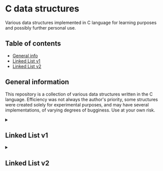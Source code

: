 # C data structures
Various data structures implemented in C language for learning purposes 
and possibly further personal use.

## Table of contents
* [General info](#general-information)
* [Linked List v1](#linked-list-v1)
* [Linked List v2](#linked-list-v2)

## General information
This repository is a collection of various data structures written in the C language. 
Efficiency was not always the author's priority, some structures were created solely 
for experimental purposes, and may have several implementations, of varying degrees of bugginess. 
Use at your own risk.

<details>
<summary>

## Linked List v1
</summary>

### About
The first version of the linked list structure is created with a void pointer 
in the list node, which can contain the address of an instance of any data type. \
It uses macros as an interface to call all internal functions. 
This is done to avoid errors related to differences in the type of data supplied 
to the input and those already in the list.

### Functionality
List of functions and their complexity:
- Inserting one element at the end of the list. *O(n)*
- Getting an element at some index. *O(n)*
- Removing an element at some index. *O(n)*

### Usage
This structure has four macros for performing manipulations:
```
// Initializes the list
LIST(type of data that will be stored in a list)

// Inserts an element
LIST_INSERT(
    pointer to data, 
    list address, 
    type of input data
)

// Returns an element of the expected type
LIST_GET(
    index, 
    list address, 
    type of expected data
)

// Same as get function, except it also removes the element from the list
LIST_REMOVE(
    index,
    list address,
    type of expected data
)
```
**Important! Do not ever input literals into LIST_INSERT** \
Example with string:

```c
#include "list.h"

int main(void)
{
    // Initializing the list, and setting its type to char*
    LinkedList list = LIST(char *);

    char s1[] = "First";
    char s2[] = "Second";

    // In order to avoid memory problems,
    // we have to pack all data into pointers, and 
    // then pass the address of that newly created pointers to the insert function
    char **sptr1 = (char **)s1;
    char **sptr2 = (char **)s2;

    // Inserting elements
    // At this stage, if the types of input data and 
    // list data are mismatched, the program terminates
    LIST_INSERT(&sptr1, &list, char *);
    LIST_INSERT(&sptr2, &list, char *);

    // Removing an element
    char *s3 = LIST_REMOVE(0, &list, char *);

    return 0;
}
```

Example with int:

```c
#include "list.h"

int main() {
    // Initializing the list, and setting its type to int
    LinkedList list = LIST(int);

    int n1 = 1;
    int n2 = 2;

    // In case of non-pointer types we don't
    // need to create an extra layer of pointers
    LIST_INSERT(&n1, &list, int);
    LIST_INSERT(&n2, &list, int);

    // Removing an element
    int n3 = LIST_REMOVE(0, &list, int);
    printf("%d\n", n3);

    return 0;
}
```
</details>


<details> 
<summary>

## Linked List v2
</summary>

### About 
The second version of the linked list is implemented as a single header file, 
containing a macro that creates adaptive structures and functions. \
Also it uses macros as an interface to call all internal functions. 
This is done to avoid errors related to differences in the type of data supplied 
to the input and those already in the list.

### Functionality
List of functions and their complexity:
- Inserting one element at the end of the list. *O(n)*
- Getting an element at some index. *O(n)*
- Removing an element at some index. *O(n)*

### Usage
This structure has six macros for performing manipulations:
```
// Create set of structures and functions for some type
// Each type should be defined only once!
// Held only in the global scope!
DEFINE_LIST(type)

// Initializes the list
LIST(type of data that will be stored in a list)

// Inserts an element
LIST_INSERT(data, list, type of input data)

// Returns an element of the expected type
LIST_GET(index, list, type of expected data)

// Same as get function, except it also removes the element from the list
LIST_REMOVE(index, list, type of expected data)

// Returns size of the list
LIST_SIZE(list, type)
```

Example of int list:

```c
#include "list.h"

// Defining a list of a specific data type. 
// At this stage all required structures and functions are created
DEFINE_LIST(int)

int main() {
    // Initializing the list, and setting its type to int
    LinkedList list = LIST(int);

    // Inserting elements
    LIST_INSERT(1, list, int);
    LIST_INSERT(2, list, int);
    LIST_INSERT(3, list, int);

    // Removing an element
    int n = LIST_REMOVE(0, list, int);

    return 0;
}
```

Example of pointer-type list (char *):

```c
#include "list.h"

// When dealing with pointer types, you need to create a new 
// data type for them without the asterisk character
typedef char * string;
DEFINE_LIST(string)

int main() {
    // Initializing the list, and setting its type
    LinkedList list = LIST(string);

    // Inserting elements
    LIST_INSERT("Earth", list, string);
    LIST_INSERT("Mars", list, string);
    LIST_INSERT("Jupyter", list, string);

    // Removing an element
    string s = LIST_REMOVE(0, list, string);

    return 0;
}
```

</details>